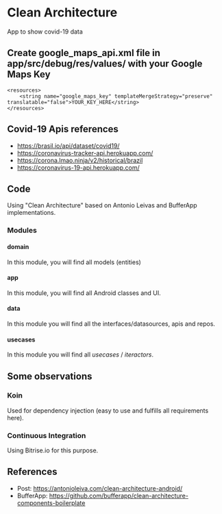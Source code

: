 # Clean Architecture
App to show covid-19 data

## Create google_maps_api.xml file in app/src/debug/res/values/ with your Google Maps Key
    <resources>
        <string name="google_maps_key" templateMergeStrategy="preserve" translatable="false">YOUR_KEY_HERE</string>
    </resources>

## Covid-19 Apis references
* https://brasil.io/api/dataset/covid19/
* https://coronavirus-tracker-api.herokuapp.com/
* https://corona.lmao.ninja/v2/historical/brazil
* https://coronavirus-19-api.herokuapp.com/

## Code
Using "Clean Architecture" based on Antonio Leivas and BufferApp implementations.

### Modules
#### domain
In this module, you will find all models (entities)

#### app
In this module, you will find all Android classes and UI.

#### data
In this module you will find all the interfaces/datasources, apis and repos.

#### usecases
In this module you will find all *usecases* / *iteractors*.

## Some observations

### Koin
Used for dependency injection (easy to use and fulfills all requirements here).

### Continuous Integration 
Using Bitrise.io for this purpose.

## References
* Post: https://antonioleiva.com/clean-architecture-android/
* BufferApp: https://github.com/bufferapp/clean-architecture-components-boilerplate
